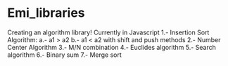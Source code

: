 # Emi_libraries
Creating an algorithm library!
Currently in Javascript
1.- Insertion Sort Algorithm:
a.- a1 > a2
b.- a1 < a2 with shift and push methods 
2.- Number Center Algorithm
3.- M/N combination
4.- Euclides algorithm
5.- Search algorithm
6.- Binary sum
7.- Merge sort